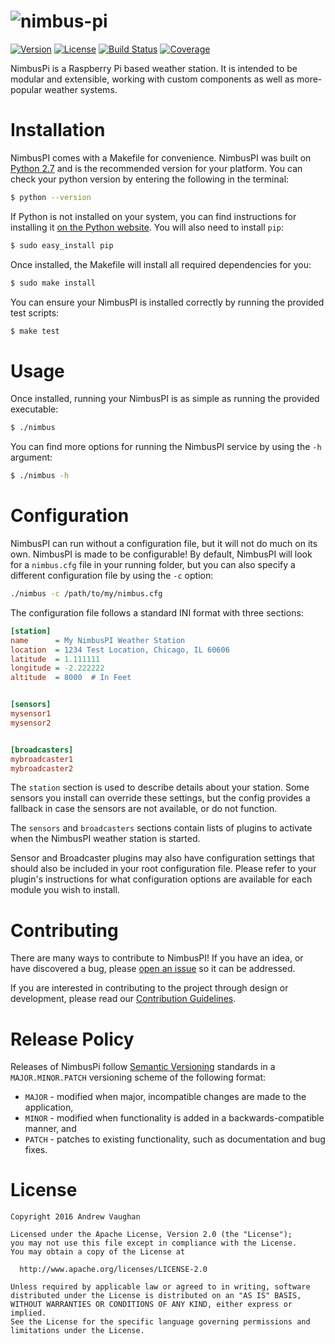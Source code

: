 # ![nimbus-pi](https://s3.amazonaws.com/f.cl.ly/items/2j0K2G381G333B1K2B3v/banner.png?v=de6bc299)

[![Version][version-image]][version-url]
[![License][license-image]][license-url]
[![Build Status][build-image]][build-url]
[![Coverage][coverage-image]][coverage-url]


NimbusPi is a Raspberry Pi based weather station.  It is intended to be modular and extensible, working with custom
components as well as more-popular weather systems.


# Installation

NimbusPI comes with a Makefile for convenience.  NimbusPI was built on [Python 2.7](https://www.python.org/downloads/)
and is the recommended version for your platform.  You can check your python version by entering the following in the
terminal:

```bash
$ python --version
```

If Python is not installed on your system, you can find instructions for installing it
[on the Python website](https://wiki.python.org/moin/BeginnersGuide/Download).  You will also need to install `pip`:

```bash
$ sudo easy_install pip
```

Once installed, the Makefile will install all required dependencies for you:

```bash
$ sudo make install
```

You can ensure your NimbusPI is installed correctly by running the provided test scripts:

```bash
$ make test
```


# Usage

Once installed, running your NimbusPI is as simple as running the provided executable:

```bash
$ ./nimbus
```

You can find more options for running the NimbusPI service by using the `-h` argument:

```bash
$ ./nimbus -h
```


# Configuration

NimbusPI can run without a configuration file, but it will not do much on its own.  NimbusPI is made to be
configurable!  By default, NimbusPI will look for a `nimbus.cfg` file in your running folder, but you can also specify
a different configuration file by using the `-c` option:

```bash
./nimbus -c /path/to/my/nimbus.cfg
```

The configuration file follows a standard INI format with three sections:

```ini
[station]
name      = My NimbusPI Weather Station
location  = 1234 Test Location, Chicago, IL 60606
latitude  = 1.111111
longitude = -2.222222
altitude  = 8000  # In Feet


[sensors]
mysensor1
mysensor2


[broadcasters]
mybroadcaster1
mybroadcaster2
```

The `station` section is used to describe details about your station.  Some sensors you install can override these
settings, but the config provides a fallback in case the sensors are not available, or do not function.

The `sensors` and `broadcasters` sections contain lists of plugins to activate when the NimbusPI weather station is
started.

Sensor and Broadcaster plugins may also have configuration settings that should also be included in your root
configuration file.  Please refer to your plugin's instructions for what configuration options are available for each
module you wish to install.


# Contributing

There are many ways to contribute to NimbusPI!  If you have an idea, or have discovered a bug, please
[open an issue](https://github.com/nimbus-pi/nimbus-pi/issues) so it can be addressed.

If you are interested in contributing to the project through design or development, please read our
[Contribution Guidelines](https://github.com/nimbus-pi/nimbus-pi/blob/master/CONTRIBUTING.md).


# Release Policy

Releases of NimbusPi follow [Semantic Versioning](http://semver.org/) standards in a `MAJOR.MINOR.PATCH` versioning
scheme of the following format:

* `MAJOR` - modified when major, incompatible changes are made to the application,
* `MINOR` - modified when functionality is added in a backwards-compatible manner, and
* `PATCH` - patches to existing functionality, such as documentation and bug fixes.


# License

```
Copyright 2016 Andrew Vaughan

Licensed under the Apache License, Version 2.0 (the "License");
you may not use this file except in compliance with the License.
You may obtain a copy of the License at

  http://www.apache.org/licenses/LICENSE-2.0

Unless required by applicable law or agreed to in writing, software
distributed under the License is distributed on an "AS IS" BASIS,
WITHOUT WARRANTIES OR CONDITIONS OF ANY KIND, either express or implied.
See the License for the specific language governing permissions and
limitations under the License.
```



[version-image]:  http://img.shields.io/badge/release-0.0.0-blue.svg?style=flat
[version-url]:    https://github.com/nimbus-pi/nimbus-pi/releases
[license-image]:  http://img.shields.io/badge/license-Apache_2.0-blue.svg?style=flat
[license-url]:    https://github.com/nimbus-pi/nimbus-pi/blob/master/LICENSE
[build-image]:    https://travis-ci.org/nimbus-pi/nimbus-pi.svg?branch=master
[build-url]:      https://travis-ci.org/nimbus-pi/nimbus-pi
[coverage-image]: https://coveralls.io/repos/github/nimbus-pi/nimbus-pi/badge.svg?branch=master
[coverage-url]:   https://coveralls.io/github/nimbus-pi/nimbus-pi?branch=master
